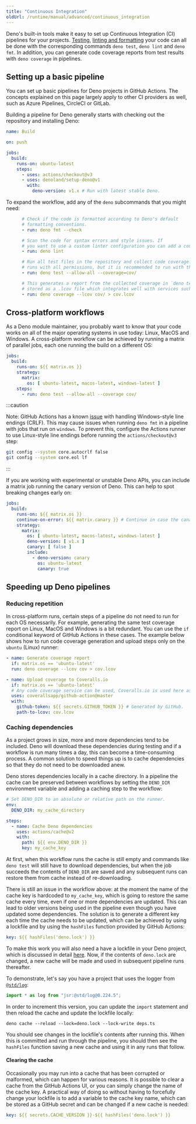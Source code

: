```yaml
---
title: "Continuous Integration"
oldUrl: /runtime/manual/advanced/continuous_integration
---
```


Deno's built-in tools make it easy to set up Continuous Integration (CI)
pipelines for your projects. [Testing](/runtime/fundamentals/testing.md), [linting and formatting](/runtime/fundamentals/linting_and_formatting/) your code can all be
done with the corresponding commands `deno test`, `deno lint` and `deno fmt`. In
addition, you can generate code coverage reports from test results with
`deno coverage` in pipelines.

## Setting up a basic pipeline

You can set up basic pipelines for Deno projects in GitHub Actions. The concepts explained on this page largely apply to other CI providers as well, such as Azure Pipelines, CircleCI or GitLab.

Building a pipeline for Deno generally starts with checking out the repository
and installing Deno:

```yaml
name: Build

on: push

jobs:
  build:
    runs-on: ubuntu-latest
    steps:
      - uses: actions/checkout@v3
      - uses: denoland/setup-deno@v1
        with:
          deno-version: v1.x # Run with latest stable Deno.
```

To expand the workflow, add any of the `deno` subcommands that you might
need:

```yaml
      # Check if the code is formatted according to Deno's default
      # formatting conventions.
      - run: deno fmt --check

      # Scan the code for syntax errors and style issues. If
      # you want to use a custom linter configuration you can add a configuration file with --config <myconfig>
      - run: deno lint

      # Run all test files in the repository and collect code coverage. The example
      # runs with all permissions, but it is recommended to run with the minimal permissions your program needs (for example --allow-read).
      - run: deno test --allow-all --coverage=cov/

      # This generates a report from the collected coverage in `deno test --coverage`. It is
      # stored as a .lcov file which integrates well with services such as Codecov, Coveralls and Travis CI.
      - run: deno coverage --lcov cov/ > cov.lcov
```

## Cross-platform workflows

As a Deno module maintainer, you probably want to know that your code works on
all of the major operating systems in use today: Linux, MacOS and Windows. A
cross-platform workflow can be achieved by running a matrix of parallel jobs,
each one running the build on a different OS:

```yaml
jobs:
  build:
    runs-on: ${{ matrix.os }}
    strategy:
      matrix:
        os: [ ubuntu-latest, macos-latest, windows-latest ]
    steps:
      - run: deno test --allow-all --coverage cov/
```

:::caution

Note: GitHub Actions has a known
[issue](https://github.com/actions/checkout/issues/135) with handling
Windows-style line endings (CRLF). This may cause issues when running
`deno fmt` in a pipeline with jobs that run on `windows`. To prevent this,
configure the Actions runner to use Linux-style line endings before running
the `actions/checkout@v3` step:

```sh
git config --system core.autocrlf false
git config --system core.eol lf
```

:::

If you are working with experimental or unstable Deno APIs, you can include a
matrix job running the canary version of Deno. This can help to spot breaking
changes early on:

```yaml
jobs:
  build:
    runs-on: ${{ matrix.os }}
    continue-on-error: ${{ matrix.canary }} # Continue in case the canary run does not succeed
    strategy:
      matrix:
        os: [ ubuntu-latest, macos-latest, windows-latest ]
        deno-version: [ v1.x ]
        canary: [ false ]
        include: 
          - deno-version: canary
            os: ubuntu-latest
            canary: true
```

## Speeding up Deno pipelines

### Reducing repetition

In cross-platform runs, certain steps of a pipeline do not need to run for each
OS necessarily. For example, generating the same test coverage report on Linux,
MacOS and Windows is a bit redundant. You can use the `if` conditional keyword
of GitHub Actions in these cases. The example below shows how to run code
coverage generation and upload steps only on the `ubuntu` (Linux) runner:

```yaml
- name: Generate coverage report
  if: matrix.os == 'ubuntu-latest'
  run: deno coverage --lcov cov > cov.lcov

- name: Upload coverage to Coveralls.io
  if: matrix.os == 'ubuntu-latest'
  # Any code coverage service can be used, Coveralls.io is used here as an example.
  uses: coverallsapp/github-action@master
  with:
    github-token: ${{ secrets.GITHUB_TOKEN }} # Generated by GitHub.
    path-to-lcov: cov.lcov
```

### Caching dependencies

As a project grows in size, more and more dependencies tend to be included. Deno
will download these dependencies during testing and if a workflow is run many
times a day, this can become a time-consuming process. A common solution to
speed things up is to cache dependencies so that they do not need to be
downloaded anew.

Deno stores dependencies locally in a cache directory. In a pipeline the cache
can be preserved between workflows by setting the `DENO_DIR` environment
variable and adding a caching step to the workflow:

```yaml
# Set DENO_DIR to an absolute or relative path on the runner.
env:
  DENO_DIR: my_cache_directory

steps:
  - name: Cache Deno dependencies 
    uses: actions/cache@v2
    with:
      path: ${{ env.DENO_DIR }}
      key: my_cache_key
```

At first, when this workflow runs the cache is still empty and commands like
`deno test` will still have to download dependencies, but when the job succeeds
the contents of `DENO_DIR` are saved and any subsequent runs can restore them
from cache instead of re-downloading.

There is still an issue in the workflow above: at the moment the name of the
cache key is hardcoded to `my_cache_key`, which is going to restore the same
cache every time, even if one or more dependencies are updated. This can lead to
older versions being used in the pipeline even though you have updated some
dependencies. The solution is to generate a different key each time the cache
needs to be updated, which can be achieved by using a lockfile and by using the
`hashFiles` function provided by GitHub Actions:

```yaml
key: ${{ hashFiles('deno.lock') }}
```

To make this work you will also need a have a lockfile in your Deno project,
which is discussed in detail
[here](/runtime/fundamentals/modules/#integrity-checking-and-lock-files). Now,
if the contents of `deno.lock` are changed, a new cache will be made and used in
subsequent pipeline runs thereafter.

To demonstrate, let's say you have a project that uses the logger from
[`@std/log`](https://jsr.io/@std/log):

```ts
import * as log from "jsr:@std/log@0.224.5";
```

In order to increment this version, you can update the `import` statement and
then reload the cache and update the lockfile locally:

```console
deno cache --reload --lock=deno.lock --lock-write deps.ts
```

You should see changes in the lockfile's contents after running this. When this
is committed and run through the pipeline, you should then see the `hashFiles`
function saving a new cache and using it in any runs that follow.

#### Clearing the cache

Occasionally you may run into a cache that has been corrupted or malformed,
which can happen for various reasons. It is possible to clear a cache from the
GitHub Actions UI, or you can simply change the name of the cache key. A
practical way of doing so without having to forcefully change your lockfile is
to add a variable to the cache key name, which can be stored as a GitHub secret
and can be changed if a new cache is needed:

```yaml
key: ${{ secrets.CACHE_VERSION }}-${{ hashFiles('deno.lock') }}
```
